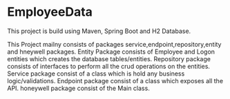 # EmployeeData

This project is build using Maven, Spring Boot and H2 Database.

This Project mailny consists of packages service,endpoint,repository,entity and hneywell packages.
Entity Package consists of Employee and Logon entities which creates the database tables/entities.
Repository package consists of interfaces to perform all the crud operations on the entities.
Service package consist of a class which is hold any business logic/validations.
Endpoint package consist of a class which exposes all the API.
honeywell package consist of the Main class.
